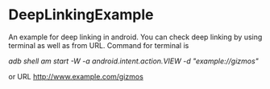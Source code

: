 # DeepLinkingExample
An example for deep linking in android.
You can check deep linking by using terminal as well as from URL.
Command for terminal is 

*adb shell am start -W -a android.intent.action.VIEW -d "example://gizmos" <PCAKAGE NAME >*

or URL 
http://www.example.com/gizmos
